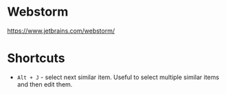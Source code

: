 # Webstorm
https://www.jetbrains.com/webstorm/

# Shortcuts

* ``Alt + J`` - select next similar item. Useful to select multiple similar items and then edit them.
